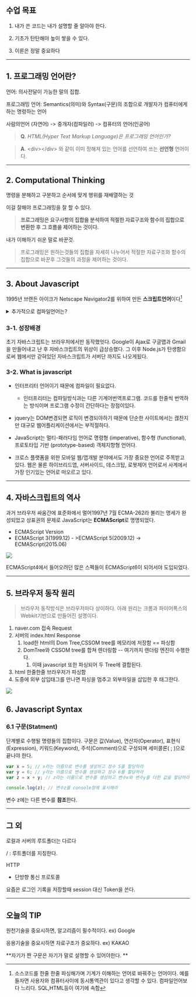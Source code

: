 ## 수업 목표	

1. 내가 쓴 코드는 내가 설명할 줄 알아야 한다.

2. 기초가 탄탄해야 높이 쌓을 수 있다.

3. 이론은 정말 중요하다 


---

## 1. 프로그래밍 언어란?

언어: 의사전달이 가능한 말의 집합.  

프로그래밍 언어: Semantics(의미)와 Syntax(구문)의 조합으로 개발자가 컴퓨터에게 하는 명령하는 언어 

사람의언어 (자연어)  ->   중개자(컴파일러)  -> 컴퓨터의 언어(인공어)

> **Q.** *HTML(Hyper Text Markup Language)은 프로그래밍 언어인가?*

> **A**. \<div>\</div> 와 같이 이미 정해져 있는 언어를 선언하여 쓰는 **선언형** 언어이다.

---


## 2. Computational Thinking

명령을 분해하고 구분하고 순서에 맞게 행위를 재배열하는 것

이걸 잘해야 프로그래밍을 잘 할 수 있다.

> **프로그래밍은 요구사항의 집합을 분석하여 적절한 자료구조와 함수의 집합으로 변환한 후 그 흐름을 제어하는 것이다.**



내가 이해하기 쉬운 말로 바꾼것.

> 프로그래밍은 원하는것들의 집합을 자세히 나누어서 적절한 자료구조와 함수의 집합으로 바꾼후 그것들의 과정을 제어하는 것이다.



---


## 3. About Javascript

1995년 브랜든 아이크가 Netscape Navigator2를 위하여 만든 **스크립트언어**이다[^1]

<details>
<summary>추가적으로 컴파일언어는?</summary>
- 소스코드를 미리 기계어로 번역해서 수행하기 때문에 수행속도가 빠르고 보안성이 높다. C, C++, JAVA, C# 등이 여기에 속하며 운영체제에서 실행된다.
  </details> 


### 3-1. 성장배경
초기 자바스크립트는 브라우저에서만 동작했엇다. Google이 Ajax로  구글맵과 Gmail을 만들어내고 난 후 자바스크립트의 위상이 급상승했다. 그 이후 Node.js가 탄생함으로써 웹에서만 갇혀있던 자바스크립트가 서버단 까지도 나오게됬다.  


### 3-2. What is javascript
- 인터프리터 언어이기 때문에 컴파일이 필요없다.
  - 인터프리터는 컴파일방식과는 다른 기계어번역프로그램.  코드를 한줄씩 번역하는 방식이며 프로그램 수정이 간단하다는 장점이있다.

- jquery는 DOM변경되면 로직이 변경되야하기 때문에 단순한 사이트에서는 괞찬지만 대규모 웹어플리케이션에서는 부적절하다.
- JavaScript는 멀티-패러다임 언어로 명령형 (imperative), 함수형 (functional), 프로토타입 기반 (prototype-based) 객체지향형 언어다.


- 크로스 플랫폼을 위한 모바일 웹/앱개발 분야에서도 가장 중요한 언어로 주목받고 있다. 웹은 물론 하이브리드앱, 서버사이드, 데스크탑, 로봇제어 언어로서 사계에서 가장 인기있는 언어로 떠오르고 있다.


---


## 4. 자바스크립트의 역사

과거 브라우저 싸움간에 표준화에서 멀어1997년 7월 ECMA-262라 불리는 명세가 완성되었고 상표권의 문제로 JavaScript는 **ECMAScript**로 명명되었다. 

- ECMAScript  Version
- ECMAScript 3(1999.12) - >ECMAScript 5(2009.12) -> ECMAScript(2015.06)

![](http://poiemaweb.com/img/history-javascript-evolution-es6.png)

ECMAScript4에서 들어오려던 많은 스펙들이 ECMAScript6이 되어서야 도입되었다.



---



## 5. 브라우저 동작 원리

> 브라우저 동작방식은 브라우저마다 상이하다. 아래 원리는 크롬과 파이어폭스의 Webkit기반으로 만들어진 설명이다.

1. naver.com 접속  Request
2. 서버의 index.html  Response
   1. load한 html의 Dom Tree,CSSOM tree를 메모리에 저장함 == 파싱함
   2. DomTree와 CSSOM tree를 합쳐 렌더링함    -- 여기까지 렌더링 엔진이 수행한다.
      1. 이때 javascript 또한 파싱되어  두 Tree에 결합된다.
3. html 한줄한줄 브라우저가 파싱함
4. 도중에 외부 삽입태그를 만나면 파싱을 멈추고 외부파일을 삽입한 후 태그한다.

![](http://poiemaweb.com/img/client-server.png)

## 6. Javascript Syntax

### 6.1 구문(Statment)

단계별로 수행될 명령들의 집합이다. 구문은  값(Value), 연산자(Operator), 표현식(Expression), 키워드(Keyword), 주석(Comment)으로 구성되며 세미콜론( ; )으로 끝나야 한다.

```javascript
var x = 5; // x라는 이름으로 변수를 생성하고 정수 5를 할당하라
var y = 6; // y라는 이름으로 변수를 생성하고 정수 6를 할당하라
var z = x + y; // z라는 이름으로 변수를 생성하고 변수x와 변수y를 더한 값을 할당하라

console.log(z); // 변수z를 console창에 표시해라
```

변수 z에는  다른 변수를 **참조**한다.

---

## 그 외

로컬과 서버의 루트폴더는 다르다

/ : 루트폴더를 지칭한다.

HTTP 

- 단방향 통신 프로토콜

요즘은 로그인 기록을 저장할때 session 대신 Token을 쓴다.



---

## 오늘의 TIP

원천기술을 중요시하면, 알고리즘이 필수적이다. ex) Google

응용기술을 중요시하면 자료구조가 중요하다.  ex) KAKAO

**자기가 짠 구문은 자기가 말로 설명할 수 있어야한다. **

[^1]: 소스코드를 한줄 한줄 파싱해가며 기계가 이해하는 언어로 바꿔주는 언어이다. 예를 들자면 사용자와 컴퓨터사이에 동시통역관이 있다고 생각할 수 있다. 컴파일언어보다 느리다. SQL,HTML등이 여기에 속함
